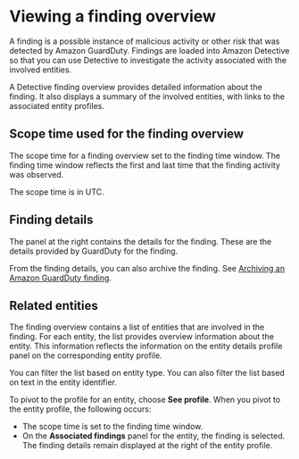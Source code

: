 # Viewing a finding overview<a name="finding-overview"></a>

A finding is a possible instance of malicious activity or other risk that was detected by Amazon GuardDuty\. Findings are loaded into Amazon Detective so that you can use Detective to investigate the activity associated with the involved entities\.

A Detective finding overview provides detailed information about the finding\. It also displays a summary of the involved entities, with links to the associated entity profiles\.

## Scope time used for the finding overview<a name="finding-overview-scope-time"></a>

The scope time for a finding overview set to the finding time window\. The finding time window reflects the first and last time that the finding activity was observed\.

The scope time is in UTC\.

## Finding details<a name="finding-overview-finding-details"></a>

The panel at the right contains the details for the finding\. These are the details provided by GuardDuty for the finding\.

From the finding details, you can also archive the finding\. See [Archiving an Amazon GuardDuty finding](finding-update-status.md)\.

## Related entities<a name="finding-overview-entities"></a>

The finding overview contains a list of entities that are involved in the finding\. For each entity, the list provides overview information about the entity\. This information reflects the information on the entity details profile panel on the corresponding entity profile\.

You can filter the list based on entity type\. You can also filter the list based on text in the entity identifier\.

To pivot to the profile for an entity, choose **See profile**\. When you pivot to the entity profile, the following occurs:
+ The scope time is set to the finding time window\.
+ On the **Associated findings** panel for the entity, the finding is selected\. The finding details remain displayed at the right of the entity profile\.
